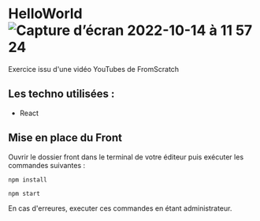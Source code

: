 # HelloWorld ![Capture d’écran 2022-10-14 à 11 57 24](https://user-images.githubusercontent.com/93862473/195819639-5b770655-e0ff-4c9f-b64b-a53a5513fc4f.png)


Exercice issu d'une vidéo YouTubes de FromScratch

## Les techno utilisées : 
* React

## Mise en place du Front 
Ouvrir le dossier front dans le terminal de votre éditeur puis exécuter les commandes suivantes :
```
npm install
```
```
npm start
```

En cas d'erreures, executer ces commandes en étant administrateur.
